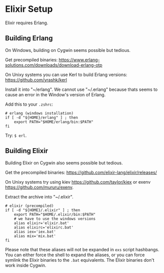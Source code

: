 Elixir Setup
============

Elixir requires Erlang.

Building Erlang
---------------

On Windows, building on Cygwin seems possible but tedious.

Get precompiled binaries: https://www.erlang-solutions.com/downloads/download-erlang-otp

On Unixy systems you can use Kerl to build Erlang versions: https://github.com/yrashk/kerl

Install it into "~/erlang". We cannot use "~/.erlang" because thats seems to cause an error in the Window's version of Erlang.

Add this to your `.zshrc`:

```
# erlang (windows installation)
if [ -d "${HOME}/erlang" ] ; then
    export PATH="$HOME/erlang/bin:$PATH"
fi
```

Try: `$ erl`.

Building Elixir
---------------

Building Elixir on Cygwin also seems possible but tedious.

Get the precompiled binaries: https://github.com/elixir-lang/elixir/releases/

On Unixy systems try using kiev https://github.com/taylor/kiex or exenv https://github.com/mururu/exenv.

Extract the archive into "~/.elixir".

```
# elixir (precompiled)
if [ -d "${HOME}/.elixir" ] ; then
    export PATH="$HOME/.elixir/bin:$PATH"
    # we have to use the windows versions
    alias elixir='elixir.bat'
    alias elixirc='elixirc.bat'
    alias iex='iex.bat'
    alias mix='mix.bat'
fi
```

Please note that these aliases will not be expanded in `exs` script hashbangs. You can either force the shell to expand the aliases, or you can force symlink the Elixir binaries to the `.bat` equivalents. The Elixir binaries don't work inside Cygwin.